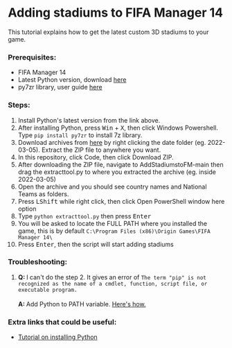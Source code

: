 # Adding stadiums to FIFA Manager 14

This tutorial explains how to get the latest custom 3D stadiums to your game.

<h3>Prerequisites:</h3>

<ul>
  <li>FIFA Manager 14</li>
  <li>Latest Python version, download <a href="https://www.python.org/downloads/">here</a></li>
  <li>py7zr library, user guide <a href="https://py7zr.readthedocs.io/en/latest/user_guide.html/">here</a></li>
</ul>

<h3>Steps:</h3>

<ol>
  <li>Install Python's latest version from the link above.</li>
  <li>After installing Python, press <kbd>Win</kbd> + <kbd>X</kbd>, then click Windows Powershell. Type <code>pip install py7zr</code> to install 7z library.</li>
  <li>Download archives from <a href="https://drive.google.com/drive/folders/1-1c1s9XpXO2O71KKP66DVI0YB8lM2L1g?usp=sharing">here</a> by right clicking the date folder (eg. 2022-03-05). Extract the ZIP file to anywhere you want.</li>
  <li>In this repository, click Code, then click Download ZIP.</li>
  <li>After downloading the ZIP file, navigate to AddStadiumstoFM-main then drag the extracttool.py to where you extracted the archive (eg. inside 2022-03-05)</li>
  <li>Open the archive and you should see country names and National Teams as folders.</li>
  <li>Press <kbd>LShift</kbd> while right click, then click Open PowerShell window here option</li>
  <li>Type <code>python extracttool.py</code> then press <kbd>Enter</kbd></li>
  <li>You will be asked to locate the FULL PATH where you installed the game, this is by default <code>C:\Program Files (x86)\Origin Games\FIFA Manager 14\</code></li>
  <li>Press <kbd>Enter</kbd>, then the script will start adding stadiums</li>
</ol>

<h3>Troubleshooting:</h3>

<ol>
  <li><b>Q: </b>I can't do the step 2. It gives an error of <code>The term "pip" is not recognized as the name of a cmdlet, function, script file, or executable program.</code>
    <br></br>
    <b>A: </b>Add Python to PATH variable. <a href="https://www.educative.io/edpresso/how-to-add-python-to-path-variable-in-windows">Here's how.</a>
  </li>
    
</ol>

<h3>Extra links that could be useful:</h3>

<ul>
  <li><a href="https://www.youtube.com/watch?v=Kn1HF3oD19c">Tutorial on installing Python</a></li>
</ul>
